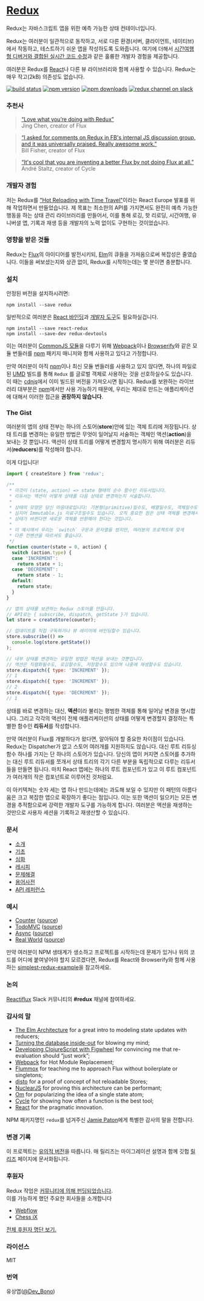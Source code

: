# [Redux](http://dobbit.github.io/redux)

Redux는 자바스크립트 앱을 위한 예측 가능한 상태 컨테이너입니다.

Redux는 여러분이 일관적으로 동작하고, 서로 다른 환경(서버, 클라이언트, 네이티브)에서 작동하고, 테스트하기 쉬운 앱을 작성하도록 도와줍니다. 여기에 더해서 [시간여행형 디버거와 결합된 실시간 코드 수정](https://github.com/gaearon/redux-devtools)과 같은 훌륭한 개발자 경험을 제공합니다.

여러분은 Redux를 [React](https://facebook.github.io/react/)나 다른 뷰 라이브러리와 함께 사용할 수 있습니다.
Redux는 매우 작고(2kB) 의존성도 없습니다.

[![build status](https://img.shields.io/travis/rackt/redux/master.svg?style=flat-square)](https://travis-ci.org/rackt/redux) 
[![npm version](https://img.shields.io/npm/v/redux.svg?style=flat-square)](https://www.npmjs.com/package/redux) 
[![npm downloads](https://img.shields.io/npm/dm/redux.svg?style=flat-square)](https://www.npmjs.com/package/redux)
[![redux channel on slack](https://img.shields.io/badge/slack-redux@reactiflux-61DAFB.svg?style=flat-square)](http://www.reactiflux.com)


### 추천사

>[“Love what you’re doing with Redux”](https://twitter.com/jingc/status/616608251463909376)  
>Jing Chen, creator of Flux

>[“I asked for comments on Redux in FB's internal JS discussion group, and it was universally praised. Really awesome work.”](https://twitter.com/fisherwebdev/status/616286955693682688)  
>Bill Fisher, creator of Flux

>[“It's cool that you are inventing a better Flux by not doing Flux at all.”](https://twitter.com/andrestaltz/status/616271392930201604)  
>André Staltz, creator of Cycle

### 개발자 경험

저는 Redux를 ["Hot Reloading with Time Travel"](https://www.youtube.com/watch?v=xsSnOQynTHs)이라는 React Europe 발표를 위해 작업하면서 만들었습니다. 제 목표는 최소한의 API를 가지면서도 완전히 예측 가능한 행동을 하는 상태 관리 라이브러리를 만들어서, 이를 통해 로깅, 핫 리로딩, 시간여행, 유니버셜 앱, 기록과 재생 등을 개발자의 노력 없이도 구현하는 것이었습니다.

### 영향을 받은 것들

Redux는 [Flux](https://facebook.github.io/flux)의 아이디어를 발전시키되, [Elm](https://github.com/evancz/elm-architecture-tutorial/)의 큐들을 가져옴으로써 복잡성은 줄였습니다.
이들을 써보셨는지와 상관 없이, Redux를 시작하는데는 몇 분이면 충분합니다.

### 설치

안정된 버전을 설치하시려면:

```
npm install --save redux
```

일반적으로 여러분은 [React 바인딩](http://github.com/gaearon/react-redux)과 [개발자 도구](http://github.com/gaearon/redux-devtools)도 필요하실겁니다.

```
npm install --save react-redux
npm install --save-dev redux-devtools
```

이는 여러분이 [CommonJS 모듈](http://webpack.github.io/docs/commonjs.html)을 다루기 위해 [Webpack](http://webpack.github.io)이나 [Browserify](http://browserify.org/)와 같은 모듈 번들러를 [npm](http://npmjs.com/) 패키지 매니저와 함께 사용하고 있다고 가정합니다.

만약 여러분이 아직 [npm](http://npmjs.com/)이나 최신 모듈 번들러를 사용하고 있지 않다면, 하나의 파일로 된 [UMD](https://github.com/umdjs/umd) 빌드를 통해 `Redux` 를 글로벌 객체로 사용하는 것을 선호하실수도 있습니다. 이 때는 [cdnjs](https://cdnjs.com/libraries/redux)에서 이미 빌드된 버전을 가져오시면 됩니다. Redux를 보완하는 라이브러리 대부분은 [npm](http://npmjs.com/)에서만 사용 가능하기 때문에, 우리는 제대로 만드는 애플리케이션에 대해서 이러한 접근을 **권장하지 않습니다**.

### The Gist

여러분의 앱의 상태 전부는 하나의 스토어(**store**)안에 있는 객체 트리에 저장됩니다. 
상태 트리를 변경하는 유일한 방법은 무엇이 일어날지 서술하는 객체인 액션(**action**)을 보내는 것 뿐입니다. 
액션이 상태 트리를 어떻게 변경할지 명시하기 위해 여러분은 리듀서(**reducers**)를 작성해야 합니다.

이게 다입니다!

```js
import { createStore } from 'redux';

/**
 * 이것이 (state, action) => state 형태의 순수 함수인 리듀서입니다.
 * 리듀서는 액션이 어떻게 상태를 다음 상태로 변경하는지 서술합니다.
 *
 * 상태의 모양은 당신 마음대로입니다: 기본형(primitive)일수도, 배열일수도, 객체일수도, 
 * 심지어 Immutable.js 자료구조일수도 있습니다. 오직 중요한 점은 상태 객체를 변경해서는 안되며,
 * 상태가 바뀐다면 새로운 객체를 반환해야 한다는 것입니다.
 *
 * 이 예시에서 우리는 `switch` 구문과 문자열을 썼지만, 여러분의 프로젝트에 맞게 
 * 다른 컨벤션을 따르셔도 좋습니다.
 */
function counter(state = 0, action) {
  switch (action.type) {
  case 'INCREMENT':
    return state + 1;
  case 'DECREMENT':
    return state - 1;
  default:
    return state;
  }
}

// 앱의 상태를 보관하는 Redux 스토어를 만듭니다.
// API로는 { subscribe, dispatch, getState }가 있습니다.
let store = createStore(counter);

// 업데이트를 직접 구독하거나 뷰 레이어에 바인딩할수 있습니다.
store.subscribe(() =>
  console.log(store.getState())
);

// 내부 상태를 변경하는 유일한 방법은 액션을 보내는 것뿐입니다.
// 액션은 직렬화될수도, 로깅할수도, 저장할수도 있으며 나중에 재생할수도 있습니다.
store.dispatch({ type: 'INCREMENT' });
// 1
store.dispatch({ type: 'INCREMENT' });
// 2
store.dispatch({ type: 'DECREMENT' });
// 1
```

상태를 바로 변경하는 대신, **액션**이라 불리는 평범한 객체를 통해 일어날 변경을 명시합니다. 그리고 각각의 액션이 전체 애플리케이션의 상태를 어떻게 변경할지 결정하는 특별한 함수인 **리듀서**를 작성합니다.

만약 여러분이 Flux를 개발하다가 왔다면, 알아둬야 할 중요한 차이점이 있습니다. Redux는 Dispatcher가 없고 스토어 여러개를 지원하지도 않습니다. 대신 루트 리듀싱 함수 하나를 가지는 단 하나의 스토어가 있습니다. 당신의 앱이 커지면 스토어를 추가하는 대신 루트 리듀서를 쪼개서 상태 트리의 각기 다른 부분을 독립적으로 다루는 리듀서들을 만들면 됩니다. 마치 React 앱에는 하나의 루트 컴포넌트가 있고 이 루트 컴포넌트가 여러개의 작은 컴포넌트로 이루어진 것처럼요. 

이 아키텍쳐는 숫자 세는 앱 하나 만드는데에는 과도해 보일 수 있지만 이 패턴의 아름다움은 크고 복잡한 앱으로 확장하기 좋다는 점입니다. 이는 또한 액션이 일으키는 모든 변경을 추적함으로써 강력한 개발자 도구를 가능하게 합니다. 여러분은 액션을 재생하는 것만으로 사용자 세션을 기록하고 재생산할 수 있습니다.

### 문서

* [소개](http://dobbit.github.io/redux/docs_kr/introduction/index.html)
* [기초](http://dobbit.github.io/redux/docs_kr/basics/index.html)
* [심화](http://dobbit.github.io/redux/docs_kr/advanced/index.html)
* [레시피](http://dobbit.github.io/redux/docs_kr/recipes/index.html)
* [문제해결](http://dobbit.github.io/redux/docs_kr/Troubleshooting.html)
* [용어사전](http://dobbit.github.io/redux/docs_kr/Glossary.html)
* [API 레퍼런스](http://dobbit.github.io/redux/docs_kr/api/index.html)

### 예시

* [Counter](http://dobbit.github.io/redux/docs_kr/introduction/Examples.html#counter) ([source](https://github.com/rackt/redux/tree/master/examples/counter))
* [TodoMVC](http://dobbit.github.io/redux/docs_kr/introduction/Examples.html#todomvc) ([source](https://github.com/rackt/redux/tree/master/examples/todomvc))
* [Async](http://dobbit.github.io/redux/docs_kr/introduction/Examples.html#async) ([source](https://github.com/rackt/redux/tree/master/examples/async))
* [Real World](http://dobbit.github.io/redux/docs_kr/introduction/Examples.html#real-world) ([source](https://github.com/rackt/redux/tree/master/examples/real-world))

만약 여러분이 NPM 생태계가 생소하고 프로젝트를 시작하는데 문제가 있거나 위의 코드를 어디에 붙여넣어야 할지 모르겠다면, Redux를 React와 Browserify와 함께 사용하는 [simplest-redux-example](https://github.com/jackielii/simplest-redux-example)을 참고하세요.

### 논의

[Reactiflux](http://reactiflux.com) Slack 커뮤니티의 **#redux** 채널에 참여하세요.

### 감사의 말

* [The Elm Architecture](https://github.com/evancz/elm-architecture-tutorial) for a great intro to modeling state updates with reducers;
* [Turning the database inside-out](http://blog.confluent.io/2015/03/04/turning-the-database-inside-out-with-apache-samza/) for blowing my mind;
* [Developing ClojureScript with Figwheel](http://www.youtube.com/watch?v=j-kj2qwJa_E) for convincing me that re-evaluation should “just work”;
* [Webpack](https://github.com/webpack/docs/wiki/hot-module-replacement-with-webpack) for Hot Module Replacement;
* [Flummox](https://github.com/acdlite/flummox) for teaching me to approach Flux without boilerplate or singletons;
* [disto](https://github.com/threepointone/disto) for a proof of concept of hot reloadable Stores;
* [NuclearJS](https://github.com/optimizely/nuclear-js) for proving this architecture can be performant;
* [Om](https://github.com/omcljs/om) for popularizing the idea of a single state atom;
* [Cycle](https://github.com/staltz/cycle) for showing how often a function is the best tool;
* [React](https://github.com/facebook/react) for the pragmatic innovation.

NPM 패키지명인 `redux`를 넘겨주신 [Jamie Paton](http://jdpaton.github.io)에게 특별한 감사의 말을 전합니다.

### 변경 기록

이 프로젝트는 [유의적 버전](http://semver.org/lang/ko/)을 따릅니다.
매 릴리즈는 마이그레이션 설명과 함께 깃헙 [릴리즈](https://github.com/rackt/redux/releases) 페이지에 문서화됩니다.

### 후원자

Redux 작업은 [커뮤니티에 의해 펀딩되었습니다](https://www.patreon.com/reactdx).  
이를 가능하게 했던 주요한 회사들을 소개합니다

* [Webflow](http://webflow.com/)
* [Chess iX](http://www.chess-ix.com/)

[전체 후원자 명단 보기.](PATRONS_kr.md)

### 라이선스

MIT

### 번역

유상엽([@Dev_Bono](https://twitter.com/Dev_Bono))
